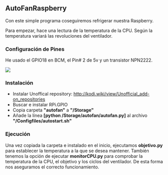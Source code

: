 ## AutoFanRaspberry
Con este simple programa coseguiremos refrigerar nuestra Raspberry.

Para empezar, hace una lectura de la temperatura de la CPU.
Según la temperatura variará las revoluciones del ventilador.

### Configuración de Pines
He usado el GPIO18 en BCM, el Pin# 2 de 5v y un transistor NPN2222.

![](https://lh4.googleusercontent.com/wH_1kvOPZYzrxHodAodnL5vnziQXTYwIKeDSXmg-gTvh363xsVQxb-nD7NyH3MJwmWcxTnHsvDva6Bo=w1920-h950-rw)

### Instalación

- Instalar Unoffical repository: http://kodi.wiki/view/Unofficial_add-on_repositories
- Buscar e instalar RPi.GPIO
- Copia carpeta **"autofan"** a **"/Storage"**
- Añade la línea **[python /Storage/autofan/autofan.py]** al archivo **"/Configfiles/autostart.sh"**

### Ejecución

Una vez copiada la carpeta e instalado en el inicio, ejecutamos **objetivo.py** para establecer la temperatura a la que se desea mantener.
También tenemos la opción de ejecutar **monitorCPU.py** para comprobar la temperatura de la CPU, el objetivo y los ciclos del ventilador. De esta forma nos aseguramos el correcto funcionamiento.
